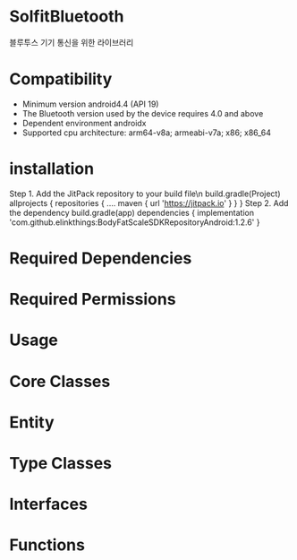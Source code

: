 # SolfitBluetooth
블루투스 기기 통신을 위한 라이브러리

# Compatibility
 * Minimum version android4.4 (API 19)
 * The Bluetooth version used by the device requires 4.0 and above
 * Dependent environment androidx
 * Supported cpu architecture: arm64-v8a; armeabi-v7a; x86; x86_64

# installation
 Step 1. Add the JitPack repository to your build file\n
 build.gradle(Project)
     allprojects {
         repositories {
             ....
             maven { url 'https://jitpack.io' }
         }
     }
 Step 2. Add the dependency
 build.gradle(app)
     dependencies {
         implementation 'com.github.elinkthings:BodyFatScaleSDKRepositoryAndroid:1.2.6'
     }
     
# Required Dependencies

# Required Permissions

# Usage

# Core Classes

# Entity

# Type Classes

# Interfaces

# Functions
